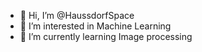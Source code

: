 - 👋 Hi, I’m @HaussdorfSpace
- 👀 I’m interested in Machine Learning
- 🌱 I’m currently learning Image processing

<!---
HaussdorfSpace/HaussdorfSpace is a ✨ special ✨ repository because its `README.md` (this file) appears on your GitHub profile.
You can click the Preview link to take a look at your changes.
--->
